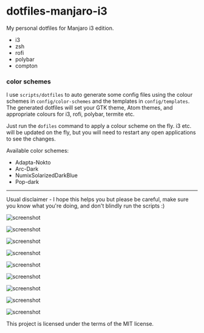 # dotfiles-manjaro-i3

My personal dotfiles for Manjaro i3 edition.

- i3
- zsh
- rofi
- polybar
- compton

### color schemes

I use `scripts/dotfiles` to auto generate some config files using the colour schemes in `config/color-schemes` and the templates in `config/templates`. The generated dotfiles will set your GTK theme, Atom themes, and appropriate colours for i3, rofi, polybar, termite etc.

Just run the `dofiles` command to apply a colour scheme on the fly. i3 etc. will be updated on the fly, but you will need to restart any open applications to see the changes.

Available color schemes:

- Adapta-Nokto
- Arc-Dark
- NumixSolarizedDarkBlue
- Pop-dark

---

Usual disclaimer - I hope this helps you but please be careful, make sure you know what you're doing, and don't blindly run the scripts :)

![screenshot](https://i.imgur.com/BaqKDDv.jpg)

![screenshot](https://i.imgur.com/4smD6Kt.jpg)

![screenshot](https://i.imgur.com/U8Sfd3h.jpg)

![screenshot](https://i.imgur.com/3uqW9HV.jpg)

![screenshot](https://i.imgur.com/jTApleo.jpg)

![screenshot](https://i.imgur.com/yZGqFmz.jpg)

![screenshot](https://i.imgur.com/aVuZ2xV.jpg)

![screenshot](https://i.imgur.com/UfxuuO9.jpg)

![screenshot](https://i.imgur.com/sGu6AX4.jpg)

This project is licensed under the terms of the MIT license.
